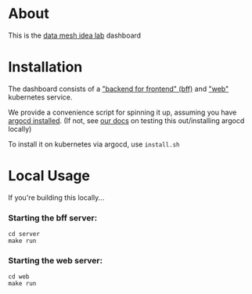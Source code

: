 # About

This is the [data mesh idea lab](https://www.kindservices.co.uk/idea-lab) dashboard


# Installation

The dashboard consists of a ["backend for frontend" (bff)](./server/k8s/server.yaml) and ["web"](./web/k8s/server.yaml) kubernetes service.

We provide a convenience script for spinning it up, assuming you have [argocd installed](https://argo-cd.readthedocs.io/en/stable/).
(If not, see [our docs](https://github.com/kindservices/local-kubernetes) on testing this out/installing argocd locally)

To install it on kubernetes via argocd, use `install.sh`


# Local Usage

If you're building this locally...

### Starting the bff server:

```shell
cd server
make run
```

### Starting the web server:

```shell
cd web
make run
```
